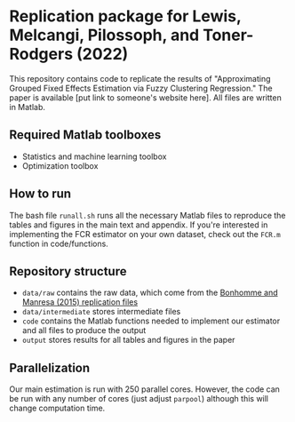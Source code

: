 # Replication package for Lewis, Melcangi, Pilossoph, and Toner-Rodgers (2022)

This repository contains code to replicate the results of  "Approximating Grouped Fixed Effects Estimation via Fuzzy Clustering Regression." The paper is available [put link to someone's website here]. All files are written in Matlab.

## Required Matlab toolboxes

- Statistics and machine learning toolbox
- Optimization toolbox

## How to run

The bash file `runall.sh` runs all the necessary Matlab files to reproduce the tables and figures in the main text and appendix. If you're interested in implementing the FCR estimator on your own dataset, check out the `FCR.m` function in code/functions.

## Repository structure

- `data/raw` contains the raw data, which come from the [Bonhomme and Manresa (2015) replication files](https://www.dropbox.com/s/ssjabvc2hxa5791/Bonhomme_Manresa_codes.zip?dl=0)
- `data/intermediate` stores intermediate files
- `code` contains the Matlab functions needed to implement our estimator and all files to produce the output
- `output` stores results for all tables and figures in the paper

## Parallelization

Our main estimation is run with 250 parallel cores. However, the code can be run with any number of cores (just adjust `parpool`) although this will change computation time.






